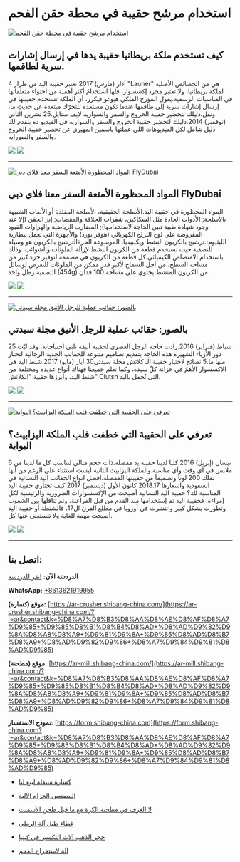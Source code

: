 # استخدام مرشح حقيبة في محطة حقن الفحم

<a href="https://swt.shibang-china.com/?l=ar&img&k=%D8%A7%D8%B3%D8%AA%D8%AE%D8%AF%D8%A7%D9%85+%D9%85%D8%B1%D8%B4%D8%AD+%D8%AD%D9%82%D9%8A%D8%A8%D8%A9+%D9%81%D9%8A+%D9%85%D8%AD%D8%B7%D8%A9+%D8%AD%D9%82%D9%86+%D8%A7%D9%84%D9%81%D8%AD%D9%85" target="_blank">![استخدام مرشح حقيبة في محطة حقن الفحم](http://static.shibang-china.com/all-800x300/513.jpg)</a>

## كيف تستخدم ملكة بريطانيا حقيبة يدها في إرسال إشارات سرية لطاقمها.
4 آذار (مارس) 2017.تعتبر حقيبة اليد من طراز &quot;Launer&quot; هي من الخصائص الأصلية لملكة بريطانيا، ولا تعتبر مجرد إكسسوار، فلها استخدامٌ أكثر أهمية من احتواء متعلقاتها في المناسبات الرسمية.يقول المؤرخ الملكي هيوغو فيكرز، أن الملكة تستخدم حقيبتها في إرسال إشارات سرية إلى طاقمها عندما تكون مستعدة للتحرّك مبتعدة عن حديثٍ ما، ونقل.دليلك لتحضير حقيبة الخروج والسفر والسواريه لايف ستايل.25 تشرين الثاني (نوفمبر) 2014.دليلك لتحضير حقيبة الخروج والسفر والسواريه في الفيديو ده بنقدم لك دليل شامل لكل الفيديوهات اللي عملتها ياسمين المهيري عن تحضير حقيبة الخروج والسفر والسورايه.


<a href="https://whatsapp.shibangsoft.com/WhatsApp.php" target="_blank" title="WhatsApp">![](http://static.shibang-china.com/icon/whatsapp.png)</a> <a href="https://swt.shibang-china.com/?l=ar&icon&k=%D8%A7%D8%B3%D8%AA%D8%AE%D8%AF%D8%A7%D9%85+%D9%85%D8%B1%D8%B4%D8%AD+%D8%AD%D9%82%D9%8A%D8%A8%D8%A9+%D9%81%D9%8A+%D9%85%D8%AD%D8%B7%D8%A9+%D8%AD%D9%82%D9%86+%D8%A7%D9%84%D9%81%D8%AD%D9%85" target="_blank">![](http://static.shibang-china.com/icon/chat-ar.png)</a>

---

<a href="https://swt.shibang-china.com/?l=ar&img&k=%D8%A7%D8%B3%D8%AA%D8%AE%D8%AF%D8%A7%D9%85+%D9%85%D8%B1%D8%B4%D8%AD+%D8%AD%D9%82%D9%8A%D8%A8%D8%A9+%D9%81%D9%8A+%D9%85%D8%AD%D8%B7%D8%A9+%D8%AD%D9%82%D9%86+%D8%A7%D9%84%D9%81%D8%AD%D9%85" target="_blank">![المواد المحظورة الأمتعة السفر معنا فلاي دبي FlyDubai](http://static.shibang-china.com/all-800x300/537.jpg)</a>

## المواد المحظورة الأمتعة السفر معنا فلاي دبي FlyDubai
المواد المحظورة في حقيبة اليد.الأسلحة الحقيقية، الأسلحة المقلدة أو الألعاب الشبيهة بالأسلحة; الأدوات الحادة مثل السكاكين، شفرات الحلاقة والمقصات; إبر الحقن (إلا عند وجود شهادة طبية تبين الحاجة لاستخدامها); المضارب الرياضية والهراوات.القيود المفروضة على لوح التزلج الكهربائي (هوفر بورد) والأجهزة التي تعمل ببطارية الليثيوم:.ترشيح بالكربون النشط ويكيبيديا، الموسوعة الحرةالترشيح بالكربون هو وسيلة للتصفية حيث تستخدم قطعة من الكربون النشط لإزالة الملوثات والشوائب، وذلك باستخدام الامتصاص الكيميائي.كل قطعة من الكربون هي مصممة لتوفير جزء كبير من مساحة السطح، من أجل السماح لأكبر قدر ممكن من الملوثات للتعرض لوسائل التصفية.رطل واحد (454g) من الكربون المنشط يحتوي على مساحة 100 فدان.


<a href="https://whatsapp.shibangsoft.com/WhatsApp.php" target="_blank" title="WhatsApp">![](http://static.shibang-china.com/icon/whatsapp.png)</a> <a href="https://swt.shibang-china.com/?l=ar&icon&k=%D8%A7%D8%B3%D8%AA%D8%AE%D8%AF%D8%A7%D9%85+%D9%85%D8%B1%D8%B4%D8%AD+%D8%AD%D9%82%D9%8A%D8%A8%D8%A9+%D9%81%D9%8A+%D9%85%D8%AD%D8%B7%D8%A9+%D8%AD%D9%82%D9%86+%D8%A7%D9%84%D9%81%D8%AD%D9%85" target="_blank">![](http://static.shibang-china.com/icon/chat-ar.png)</a>

---

<a href="https://swt.shibang-china.com/?l=ar&img&k=%D8%A7%D8%B3%D8%AA%D8%AE%D8%AF%D8%A7%D9%85+%D9%85%D8%B1%D8%B4%D8%AD+%D8%AD%D9%82%D9%8A%D8%A8%D8%A9+%D9%81%D9%8A+%D9%85%D8%AD%D8%B7%D8%A9+%D8%AD%D9%82%D9%86+%D8%A7%D9%84%D9%81%D8%AD%D9%85" target="_blank">![بالصور: حقائب عملية للرجل الأنيق مجلة سيدتي](http://static.shibang-china.com/all-800x300/959.jpg)</a>

## بالصور: حقائب عملية للرجل الأنيق مجلة سيدتي
25 شباط (فبراير) 2016.زادت حاجة الرجل العصري لحقيبة أنيقة تلبي احتياجاته، وقد لبّت دور الأزياء الشهيرة هذه الحاجة بتقديم تصاميم متنوعة للحقائب الجدية الرجالية لتختار منها ما.5 نصائح لاختيار حقيبة الـ كلاتش مجلة سيدتي30 أيار (مايو) 2017.شنط اليد هي الاكسسوار الأهمّ في خزانة كلّ سيدة، وكما نعلم جميعنا فهناك أنواع عديدة ومختلفة من شنط اليد، وأبرزها حقيبة &quot;الكلاتش&quot; Clutsh التي تُحمل باليد.


<a href="https://whatsapp.shibangsoft.com/WhatsApp.php" target="_blank" title="WhatsApp">![](http://static.shibang-china.com/icon/whatsapp.png)</a> <a href="https://swt.shibang-china.com/?l=ar&icon&k=%D8%A7%D8%B3%D8%AA%D8%AE%D8%AF%D8%A7%D9%85+%D9%85%D8%B1%D8%B4%D8%AD+%D8%AD%D9%82%D9%8A%D8%A8%D8%A9+%D9%81%D9%8A+%D9%85%D8%AD%D8%B7%D8%A9+%D8%AD%D9%82%D9%86+%D8%A7%D9%84%D9%81%D8%AD%D9%85" target="_blank">![](http://static.shibang-china.com/icon/chat-ar.png)</a>

---

<a href="https://swt.shibang-china.com/?l=ar&img&k=%D8%A7%D8%B3%D8%AA%D8%AE%D8%AF%D8%A7%D9%85+%D9%85%D8%B1%D8%B4%D8%AD+%D8%AD%D9%82%D9%8A%D8%A8%D8%A9+%D9%81%D9%8A+%D9%85%D8%AD%D8%B7%D8%A9+%D8%AD%D9%82%D9%86+%D8%A7%D9%84%D9%81%D8%AD%D9%85" target="_blank">![تعرفي على الحقيبة التي خطفت قلب الملكة اليزابيث؟ البوابة](http://static.shibang-china.com/all-800x300/1199.jpg)</a>

## تعرفي على الحقيبة التي خطفت قلب الملكة اليزابيث؟ البوابة
6 نيسان (إبريل) 2016.كلنا لدينا حقيبة يد مفضلة.ذات حجم مثالي لتناسب كل ما لدينا من ملابس في أي وقت وأي مناسبة.والملكة اليزابيث الثانية ليست استثناء.على الرغم من أنها تملك 200 لوناً وتصميماً من حقيبتها المفضلة.افضل انواع الحقائب اليد النسائية في السعودية واسعارها 2018.17 كانون الأول (ديسمبر) 2017.كيف تختاري حقيبة اليد المناسبة لك؟ حقيبة اليد النسائية أصبحت من الإكسسوارات الضرورية والرئيسية لكل إمراءة، فحقيبة اليد تم إستخدامها منذ القدم من قبل الفراعنة، وتم تناقلها بين الشعوب وتطورت بشكل كبير وانتشرت في أوروبا في مطلع القرن ال17، فالشنطة أو حقيبة اليد أصبحت مهمة للغاية ولا تتستغنى عنها كل.


<a href="https://whatsapp.shibangsoft.com/WhatsApp.php" target="_blank" title="WhatsApp">![](http://static.shibang-china.com/icon/whatsapp.png)</a> <a href="https://swt.shibang-china.com/?l=ar&icon&k=%D8%A7%D8%B3%D8%AA%D8%AE%D8%AF%D8%A7%D9%85+%D9%85%D8%B1%D8%B4%D8%AD+%D8%AD%D9%82%D9%8A%D8%A8%D8%A9+%D9%81%D9%8A+%D9%85%D8%AD%D8%B7%D8%A9+%D8%AD%D9%82%D9%86+%D8%A7%D9%84%D9%81%D8%AD%D9%85" target="_blank">![](http://static.shibang-china.com/icon/chat-ar.png)</a>

---
## اتصل بنا:

**الدردشة الآن:** [انقر للدردشة](https://swt.shibang-china.com?l=ar&contact&k=%D8%A7%D8%B3%D8%AA%D8%AE%D8%AF%D8%A7%D9%85+%D9%85%D8%B1%D8%B4%D8%AD+%D8%AD%D9%82%D9%8A%D8%A8%D8%A9+%D9%81%D9%8A+%D9%85%D8%AD%D8%B7%D8%A9+%D8%AD%D9%82%D9%86+%D8%A7%D9%84%D9%81%D8%AD%D9%85)

**WhatsApp:**  [+8613621919955](https://whatsapp.shibangsoft.com/WhatsApp.php)

**موقع (كسارة):** [https://ar-crusher.shibang-china.com/](https://ar-crusher.shibang-china.com/?l=ar&contact&k=%D8%A7%D8%B3%D8%AA%D8%AE%D8%AF%D8%A7%D9%85+%D9%85%D8%B1%D8%B4%D8%AD+%D8%AD%D9%82%D9%8A%D8%A8%D8%A9+%D9%81%D9%8A+%D9%85%D8%AD%D8%B7%D8%A9+%D8%AD%D9%82%D9%86+%D8%A7%D9%84%D9%81%D8%AD%D9%85)

**موقع (مطحنة):** [https://ar-mill.shibang-china.com/](https://ar-mill.shibang-china.com/?l=ar&contact&k=%D8%A7%D8%B3%D8%AA%D8%AE%D8%AF%D8%A7%D9%85+%D9%85%D8%B1%D8%B4%D8%AD+%D8%AD%D9%82%D9%8A%D8%A8%D8%A9+%D9%81%D9%8A+%D9%85%D8%AD%D8%B7%D8%A9+%D8%AD%D9%82%D9%86+%D8%A7%D9%84%D9%81%D8%AD%D9%85)

**نموذج الاستفسار:** [https://form.shibang-china.com](https://form.shibang-china.com?l=ar&contact&k=%D8%A7%D8%B3%D8%AA%D8%AE%D8%AF%D8%A7%D9%85+%D9%85%D8%B1%D8%B4%D8%AD+%D8%AD%D9%82%D9%8A%D8%A8%D8%A9+%D9%81%D9%8A+%D9%85%D8%AD%D8%B7%D8%A9+%D8%AD%D9%82%D9%86+%D8%A7%D9%84%D9%81%D8%AD%D9%85)

* [كسارة متنقلة لبيع لنا](../29/%D9%83%D8%B3%D8%A7%D8%B1%D8%A9%20%D9%85%D8%AA%D9%86%D9%82%D9%84%D8%A9%20%D9%84%D8%A8%D9%8A%D8%B9%20%D9%84%D9%86%D8%A7.md)

* [المصنعين الحزام الآلية](../26/%D8%A7%D9%84%D9%85%D8%B5%D9%86%D8%B9%D9%8A%D9%86%20%D8%A7%D9%84%D8%AD%D8%B2%D8%A7%D9%85%20%D8%A7%D9%84%D8%A2%D9%84%D9%8A%D8%A9.md)

* [لا الغرف في مطحنة الكرة مع ما قبل طحن الأسمنت](../29/%D9%84%D8%A7%20%D8%A7%D9%84%D8%BA%D8%B1%D9%81%20%D9%81%D9%8A%20%D9%85%D8%B7%D8%AD%D9%86%D8%A9%20%D8%A7%D9%84%D9%83%D8%B1%D8%A9%20%D9%85%D8%B9%20%D9%85%D8%A7%20%D9%82%D8%A8%D9%84%20%D8%B7%D8%AD%D9%86%20%D8%A7%D9%84%D8%A3%D8%B3%D9%85%D9%86%D8%AA.md)

* [غطاء طبل آلة الرملي](../28/%D8%BA%D8%B7%D8%A7%D8%A1%20%D8%B7%D8%A8%D9%84%20%D8%A2%D9%84%D8%A9%20%D8%A7%D9%84%D8%B1%D9%85%D9%84%D9%8A.md)

* [حجر الذهب آلات التكسير في كينيا](../26/%D8%AD%D8%AC%D8%B1%20%D8%A7%D9%84%D8%B0%D9%87%D8%A8%20%D8%A2%D9%84%D8%A7%D8%AA%20%D8%A7%D9%84%D8%AA%D9%83%D8%B3%D9%8A%D8%B1%20%D9%81%D9%8A%20%D9%83%D9%8A%D9%86%D9%8A%D8%A7.md)

* [آلة لاستخراج الفحم](../27/%D8%A2%D9%84%D8%A9%20%D9%84%D8%A7%D8%B3%D8%AA%D8%AE%D8%B1%D8%A7%D8%AC%20%D8%A7%D9%84%D9%81%D8%AD%D9%85.md)